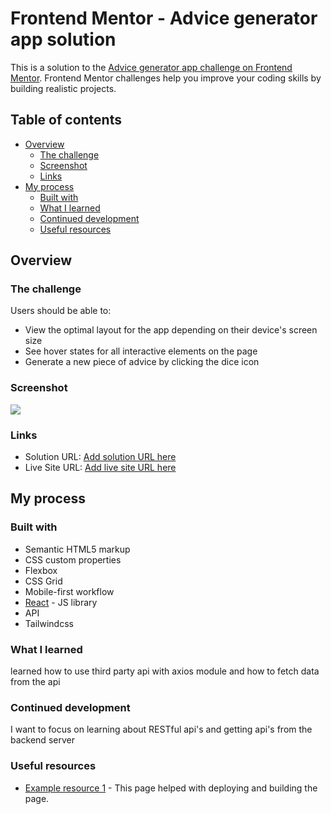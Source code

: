 # Frontend Mentor - Advice generator app solution

This is a solution to the [Advice generator app challenge on Frontend Mentor](https://www.frontendmentor.io/challenges/advice-generator-app-QdUG-13db). Frontend Mentor challenges help you improve your coding skills by building realistic projects.

## Table of contents

- [Overview](#overview)
  - [The challenge](#the-challenge)
  - [Screenshot](#screenshot)
  - [Links](#links)
- [My process](#my-process)
  - [Built with](#built-with)
  - [What I learned](#what-i-learned)
  - [Continued development](#continued-development)
  - [Useful resources](#useful-resources)



## Overview

### The challenge

Users should be able to:

- View the optimal layout for the app depending on their device's screen size
- See hover states for all interactive elements on the page
- Generate a new piece of advice by clicking the dice icon

### Screenshot

![](./images/screenshot.jpg)



### Links

- Solution URL: [Add solution URL here](https://github.com/manojaba/quote-generator)
- Live Site URL: [Add live site URL here](https://manojaba.github.io/quote-app/)

## My process

### Built with

- Semantic HTML5 markup
- CSS custom properties
- Flexbox
- CSS Grid
- Mobile-first workflow
- [React](https://reactjs.org/) - JS library
- API
- Tailwindcss



### What I learned

learned how to use third party api with axios module and how to fetch data from the api



### Continued development

I want to focus on learning about RESTful api's and getting api's from the backend server



### Useful resources

- [Example resource 1](https://dev.to/rashidshamloo/deploying-vite-react-app-to-github-pages-35hf) - This page helped with deploying and building the page.



